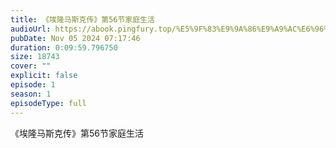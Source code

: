 ```yaml
---
title: 《埃隆马斯克传》第56节家庭生活
audioUrl: https://abook.pingfury.top/%E5%9F%83%E9%9A%86%E9%A9%AC%E6%96%AF%E5%85%8B%E4%BC%A0-57-%E7%AC%AC56%E8%8A%82%E5%AE%B6%E5%BA%AD%E7%94%9F%E6%B4%BB-2nd7x2sl.mp3
pubDate: Nov 05 2024 07:17:46
duration: 0:09:59.796750
size: 18743
cover: ""
explicit: false
episode: 1
season: 1
episodeType: full
---
```

《埃隆马斯克传》第56节家庭生活